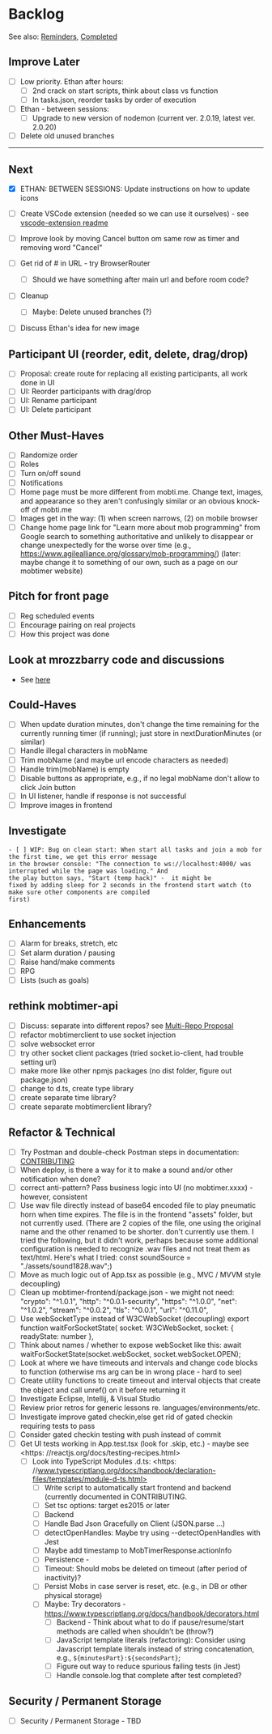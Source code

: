 # Backlog

See also: [Reminders](./reminders.md), [Completed](./completed.md)

## Improve Later

- [ ] Low priority. Ethan after hours:
  - [ ] 2nd crack on start scripts, think about class vs function
  - [ ] In tasks.json, reorder tasks by order of execution
- [ ] Ethan - between sessions:
  - [ ] Upgrade to new version of nodemon (current ver. 2.0.19, latest ver. 2.0.20)
- [ ] Delete old unused branches

---

## Next

- [x] ETHAN: BETWEEN SESSIONS: Update instructions on how to update icons
- [ ] Create VSCode extension (needed so we can use it ourselves) - see [vscode-extension readme](./vscode-extension.md)
  
- [ ] Improve look by moving Cancel button om same row as timer and removing word "Cancel"
- [ ] Get rid of # in URL - try BrowserRouter
  - [ ] Should we have something after main url and before room code?
- [ ] Cleanup
  - [ ] Maybe: Delete unused branches (?)
- [ ] Discuss Ethan's idea for new image

## Participant UI (reorder, edit, delete, drag/drop)

- [ ] Proposal: create route for replacing all existing participants, all work done in UI
- [ ] UI: Reorder participants with drag/drop
- [ ] UI: Rename participant
- [ ] UI: Delete participant

## Other Must-Haves

- [ ] Randomize order
- [ ] Roles
- [ ] Turn on/off sound
- [ ] Notifications
- [ ] Home page must be more different from mobti.me. Change text, images, and appearance so they aren't confusingly similar or an obvious knock-off of mobti.me
- [ ] Images get in the way: (1) when screen narrows, (2) on mobile browser
- [ ] Change home page link for "Learn more about mob programming" from Google search to something authoritative and unlikely to disappear or change unexpectedly for the worse over time (e.g., https://www.agilealliance.org/glossary/mob-programming/) (later: maybe change it to something of our own, such as a page on our mobtimer website)

## Pitch for front page

- [ ] Reg scheduled events
- [ ] Encourage pairing on real projects
- [ ] How this project was done

## Look at mrozzbarry code and discussions

- See [here](./mrozbarry.md)

## Could-Haves

- [ ] When update duration minutes, don't change the time remaining for the currently running timer (if
      running); just store in nextDurationMinutes (or similar)
- [ ] Handle illegal characters in mobName
- [ ] Trim mobName (and maybe url encode characters as needed)
- [ ] Handle trim(mobName) is empty
- [ ] Disable buttons as appropriate, e.g., if no legal mobName don't allow to click Join button
- [ ] In UI listener, handle if response is not successful
- [ ] Improve images in frontend

## Investigate

    - [ ] WIP: Bug on clean start: When start all tasks and join a mob for the first time, we get this error message
    in the browser console: "The connection to ws://localhost:4000/ was interrupted while the page was loading." And
    the play button says, "Start (temp hack)" -  it might be
    fixed by adding sleep for 2 seconds in the frontend start watch (to make sure other components are compiled
    first)

## Enhancements

- [ ] Alarm for breaks, stretch, etc
- [ ] Set alarm duration / pausing
- [ ] Raise hand/make comments
- [ ] RPG
- [ ] Lists (such as goals)

## rethink mobtimer-api

- [ ] Discuss: separate into different repos? see [Multi-Repo Proposal](./proposal-multiple-repos.md)
- [ ] refactor mobtimerclient to use socket injection
- [ ] solve websocket error
- [ ] try other socket client packages (tried socket.io-client, had trouble setting url)
- [ ] make more like other npmjs packages (no dist folder, figure out package.json)
- [ ] change to d.ts, create type library
- [ ] create separate time library?
- [ ] create separate mobtimerclient library?

## Refactor & Technical

- [ ] Try Postman and double-check Postman steps in documentation: [CONTRIBUTING](./mobtimer-backend/CONTRIBUTING.md)
- [ ] When deploy, is there a way for it to make a sound and/or other notification when done?
- [ ] correct anti-pattern? Pass business logic into UI (no mobtimer.xxxx) - however, consistent
- [ ] Use wav file directly instead of base64 encoded file to play pneumatic horn when time expires. The file is in
      the frontend "assets" folder, but not currently used. (There are 2 copies of the file, one using the original name
      and the other renamed to be shorter. don't currently use them. I tried the following, but it didn't work, perhaps
      because some additional configuration is needed to recognize .wav files and not treat them as text/html. Here's what
      I tried: const soundSource = "./assets/sound1828.wav";)
- [ ] Move as much logic out of App.tsx as possible (e.g., MVC / MVVM style decoupling)
- [ ] Clean up mobtimer-frontend/package.json - we might not need:
      "crypto": "^1.0.1",
      "http": "^0.0.1-security",
      "https": "^1.0.0",
      "net": "^1.0.2",
      "stream": "^0.0.2",
      "tls": "^0.0.1",
      "url": "^0.11.0",
- [ ] Use webSocketType instead of W3CWebSocket (decoupling)
      export function waitForSocketState(
      socket: W3CWebSocket,
      socket: { readyState: number },
- [ ] Think about names / whether to expose webSocket like this:
      await waitForSocketState(socket.webSocket, socket.webSocket.OPEN);
- [ ] Look at where we have timeouts and intervals and change code blocks to function (otherwise ms arg can be in
      wrong place - hard to see)
- [ ] Create utility functions to create timeout and interval objects that create the object and call unref() on it
      before returning it
- [ ] Investigate Eclipse, Intellij, & Visual Studio
- [ ] Review prior retros for generic lessons re. languages/environments/etc.
- [ ] Investigate improve gated checkin,else get rid of gated checkin requiring tests to pass
- [ ] Consider gated checkin testing with push instead of commit
- [ ] Get UI tests working in App.test.tsx (look for .skip, etc.) - maybe see <https:
      //reactjs.org/docs/testing-recipes.html>
  - [ ] Look into TypeScript Modules .d.ts: <https:
        //www.typescriptlang.org/docs/handbook/declaration-files/templates/module-d-ts.html>
    - [ ] Write script to automatically start frontend and backend (currently documented in CONTRIBUTING.
    - [ ] Set tsc options: target es2015 or later
    - [ ] Backend
    - [ ] Handle Bad Json Gracefully on Client (JSON.parse …)
    - [ ] detectOpenHandles: Maybe try using --detectOpenHandles with Jest
    - [ ] Maybe add timestamp to MobTimerResponse.actionInfo
    - [ ] Persistence -
    - [ ] Timeout: Should mobs be deleted on timeout (after period of inactivity)?
    - [ ] Persist Mobs in case server is reset, etc. (e.g., in DB or other physical storage)
    - [ ] Maybe: Try decorators - <https://www.typescriptlang.org/docs/handbook/decorators.html>
      - [ ] Backend - Think about what to do if pause/resume/start methods are called when shouldn’t be (throw?)
      - [ ] JavaScript template literals (refactoring): Consider using Javascript template literals instead of
            string concatenation, e.g., `${minutesPart}:${secondsPart}`;
      - [ ] Figure out way to reduce spurious failing tests (in Jest)
      - [ ] Handle console.log that complete after test completed?

## Security / Permanent Storage

- [ ] Security / Permanent Storage - TBD
